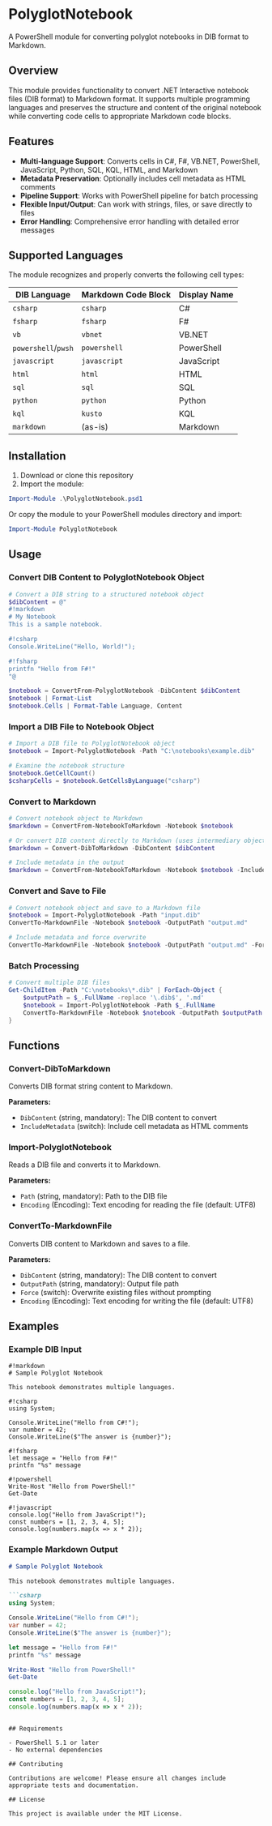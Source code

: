 # PolyglotNotebook

A PowerShell module for converting polyglot notebooks in DIB format to Markdown.

## Overview

This module provides functionality to convert .NET Interactive notebook files (DIB format) to Markdown format. It supports multiple programming languages and preserves the structure and content of the original notebook while converting code cells to appropriate Markdown code blocks.

## Features

- **Multi-language Support**: Converts cells in C#, F#, VB.NET, PowerShell, JavaScript, Python, SQL, KQL, HTML, and Markdown
- **Metadata Preservation**: Optionally includes cell metadata as HTML comments
- **Pipeline Support**: Works with PowerShell pipeline for batch processing
- **Flexible Input/Output**: Can work with strings, files, or save directly to files
- **Error Handling**: Comprehensive error handling with detailed error messages

## Supported Languages

The module recognizes and properly converts the following cell types:

| DIB Language | Markdown Code Block | Display Name |
|--------------|-------------------|--------------|
| `csharp` | `csharp` | C# |
| `fsharp` | `fsharp` | F# |
| `vb` | `vbnet` | VB.NET |
| `powershell`/`pwsh` | `powershell` | PowerShell |
| `javascript` | `javascript` | JavaScript |
| `html` | `html` | HTML |
| `sql` | `sql` | SQL |
| `python` | `python` | Python |
| `kql` | `kusto` | KQL |
| `markdown` | (as-is) | Markdown |

## Installation

1. Download or clone this repository
2. Import the module:

```powershell
Import-Module .\PolyglotNotebook.psd1
```

Or copy the module to your PowerShell modules directory and import:

```powershell
Import-Module PolyglotNotebook
```

## Usage

### Convert DIB Content to PolyglotNotebook Object

```powershell
# Convert a DIB string to a structured notebook object
$dibContent = @"
#!markdown
# My Notebook
This is a sample notebook.

#!csharp
Console.WriteLine("Hello, World!");

#!fsharp
printfn "Hello from F#!"
"@

$notebook = ConvertFrom-PolyglotNotebook -DibContent $dibContent
$notebook | Format-List
$notebook.Cells | Format-Table Language, Content
```

### Import a DIB File to Notebook Object

```powershell
# Import a DIB file to PolyglotNotebook object
$notebook = Import-PolyglotNotebook -Path "C:\notebooks\example.dib"

# Examine the notebook structure
$notebook.GetCellCount()
$csharpCells = $notebook.GetCellsByLanguage("csharp")
```

### Convert to Markdown

```powershell
# Convert notebook object to Markdown
$markdown = ConvertFrom-NotebookToMarkdown -Notebook $notebook

# Or convert DIB content directly to Markdown (uses intermediary object)
$markdown = Convert-DibToMarkdown -DibContent $dibContent

# Include metadata in the output
$markdown = ConvertFrom-NotebookToMarkdown -Notebook $notebook -IncludeMetadata
```

### Convert and Save to File

```powershell
# Convert notebook object and save to a Markdown file
$notebook = Import-PolyglotNotebook -Path "input.dib"
ConvertTo-MarkdownFile -Notebook $notebook -OutputPath "output.md"

# Include metadata and force overwrite
ConvertTo-MarkdownFile -Notebook $notebook -OutputPath "output.md" -Force -IncludeMetadata
```

### Batch Processing

```powershell
# Convert multiple DIB files
Get-ChildItem -Path "C:\notebooks\*.dib" | ForEach-Object {
    $outputPath = $_.FullName -replace '\.dib$', '.md'
    $notebook = Import-PolyglotNotebook -Path $_.FullName
    ConvertTo-MarkdownFile -Notebook $notebook -OutputPath $outputPath -Force
}
```

## Functions

### Convert-DibToMarkdown

Converts DIB format string content to Markdown.

**Parameters:**
- `DibContent` (string, mandatory): The DIB content to convert
- `IncludeMetadata` (switch): Include cell metadata as HTML comments

### Import-PolyglotNotebook

Reads a DIB file and converts it to Markdown.

**Parameters:**
- `Path` (string, mandatory): Path to the DIB file
- `Encoding` (Encoding): Text encoding for reading the file (default: UTF8)

### ConvertTo-MarkdownFile

Converts DIB content to Markdown and saves to a file.

**Parameters:**
- `DibContent` (string, mandatory): The DIB content to convert
- `OutputPath` (string, mandatory): Output file path
- `Force` (switch): Overwrite existing files without prompting
- `Encoding` (Encoding): Text encoding for writing the file (default: UTF8)

## Examples

### Example DIB Input

```
#!markdown
# Sample Polyglot Notebook

This notebook demonstrates multiple languages.

#!csharp
using System;

Console.WriteLine("Hello from C#!");
var number = 42;
Console.WriteLine($"The answer is {number}");

#!fsharp
let message = "Hello from F#!"
printfn "%s" message

#!powershell
Write-Host "Hello from PowerShell!"
Get-Date

#!javascript
console.log("Hello from JavaScript!");
const numbers = [1, 2, 3, 4, 5];
console.log(numbers.map(x => x * 2));
```

### Example Markdown Output

```markdown
# Sample Polyglot Notebook

This notebook demonstrates multiple languages.

```csharp
using System;

Console.WriteLine("Hello from C#!");
var number = 42;
Console.WriteLine($"The answer is {number}");
```

```fsharp
let message = "Hello from F#!"
printfn "%s" message
```

```powershell
Write-Host "Hello from PowerShell!"
Get-Date
```

```javascript
console.log("Hello from JavaScript!");
const numbers = [1, 2, 3, 4, 5];
console.log(numbers.map(x => x * 2));
```
```

## Requirements

- PowerShell 5.1 or later
- No external dependencies

## Contributing

Contributions are welcome! Please ensure all changes include appropriate tests and documentation.

## License

This project is available under the MIT License.
